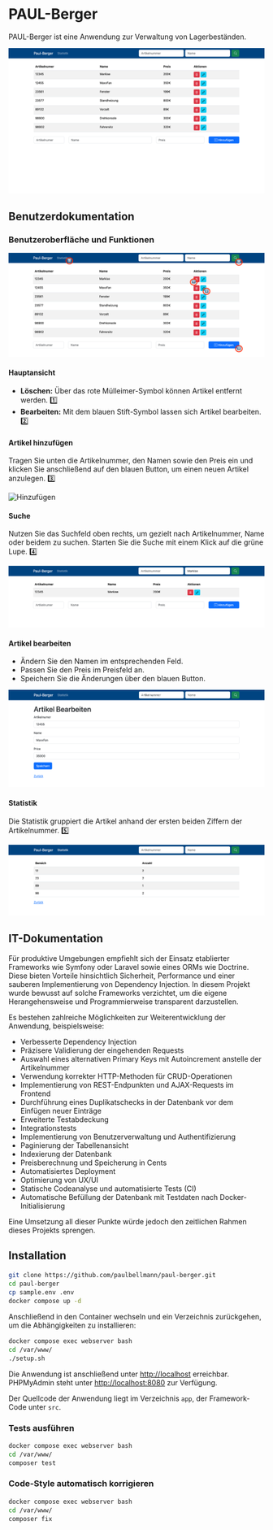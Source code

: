 # PAUL-Berger

PAUL-Berger ist eine Anwendung zur Verwaltung von Lagerbeständen.

![Screenshot der Anwendung](docs/images/Startseite.png)

## Benutzer­dokumentation

### Benutzeroberfläche und Funktionen

![Legende](docs/images/StartseiteLegende.png)

#### Hauptansicht
- **Löschen:** Über das rote Mülleimer-Symbol können Artikel entfernt werden. 1️⃣
- **Bearbeiten:** Mit dem blauen Stift-Symbol lassen sich Artikel bearbeiten. 2️⃣

#### Artikel hinzufügen
Tragen Sie unten die Artikelnummer, den Namen sowie den Preis ein und klicken Sie anschließend auf den blauen Button, um einen neuen Artikel anzulegen. 3️⃣

![Hinzufügen](docs/images/Hinzufügen.png)

#### Suche
Nutzen Sie das Suchfeld oben rechts, um gezielt nach Artikelnummer, Name oder beidem zu suchen. Starten Sie die Suche mit einem Klick auf die grüne Lupe. 4️⃣

![Suche](docs/images/Suche.png)

#### Artikel bearbeiten
- Ändern Sie den Namen im entsprechenden Feld.
- Passen Sie den Preis im Preisfeld an.
- Speichern Sie die Änderungen über den blauen Button.

![Editieren](docs/images/ArtikelBearbeiten.png)

#### Statistik
Die Statistik gruppiert die Artikel anhand der ersten beiden Ziffern der Artikelnummer. 5️⃣

![Statistik](docs/images/Statistik.png)

## IT-Dokumentation

Für produktive Umgebungen empfiehlt sich der Einsatz etablierter Frameworks wie Symfony oder Laravel sowie eines ORMs wie Doctrine. Diese bieten Vorteile hinsichtlich Sicherheit, Performance und einer sauberen Implementierung von Dependency Injection. In diesem Projekt wurde bewusst auf solche Frameworks verzichtet, um die eigene Herangehensweise und Programmierweise transparent darzustellen.

Es bestehen zahlreiche Möglichkeiten zur Weiterentwicklung der Anwendung, beispielsweise:
- Verbesserte Dependency Injection
- Präzisere Validierung der eingehenden Requests
- Auswahl eines alternativen Primary Keys mit Autoincrement anstelle der Artikelnummer
- Verwendung korrekter HTTP-Methoden für CRUD-Operationen
- Implementierung von REST-Endpunkten und AJAX-Requests im Frontend
- Durchführung eines Duplikatschecks in der Datenbank vor dem Einfügen neuer Einträge
- Erweiterte Testabdeckung
- Integrationstests
- Implementierung von Benutzerverwaltung und Authentifizierung
- Paginierung der Tabellenansicht
- Indexierung der Datenbank
- Preisberechnung und Speicherung in Cents
- Automatisiertes Deployment
- Optimierung von UX/UI
- Statische Codeanalyse und automatisierte Tests (CI)
- Automatische Befüllung der Datenbank mit Testdaten nach Docker-Initialisierung

Eine Umsetzung all dieser Punkte würde jedoch den zeitlichen Rahmen dieses Projekts sprengen.

## Installation

```bash
git clone https://github.com/paulbellmann/paul-berger.git
cd paul-berger
cp sample.env .env
docker compose up -d
```

Anschließend in den Container wechseln und ein Verzeichnis zurückgehen, um die Abhängigkeiten zu installieren:

```bash
docker compose exec webserver bash
cd /var/www/
./setup.sh
```

Die Anwendung ist anschließend unter [http://localhost](http://localhost) erreichbar. PHPMyAdmin steht unter [http://localhost:8080](http://localhost:8080) zur Verfügung.

Der Quellcode der Anwendung liegt im Verzeichnis `app`, der Framework-Code unter `src`.

### Tests ausführen

```bash
docker compose exec webserver bash
cd /var/www/
composer test
```

### Code-Style automatisch korrigieren

```bash
docker compose exec webserver bash
cd /var/www/
composer fix
```